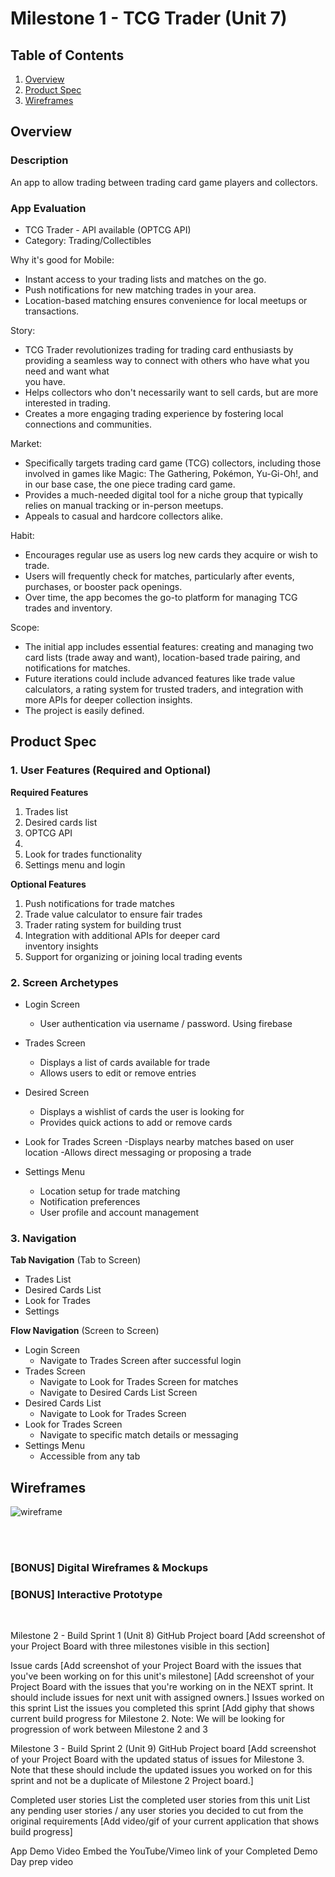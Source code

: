 # Milestone 1 - TCG Trader (Unit 7)

## Table of Contents

1. [Overview](#Overview)
1. [Product Spec](#Product-Spec)
1. [Wireframes](#Wireframes)

## Overview

### Description

An app to allow trading between trading card game players and collectors. 

### App Evaluation

- TCG Trader - API available (OPTCG API)
- Category: Trading/Collectibles

Why it's good for Mobile:
- Instant access to your trading lists and matches on the go.
- Push notifications for new matching trades in your area.
- Location-based matching ensures convenience for local meetups or     
    transactions.

Story:
- TCG Trader revolutionizes trading for trading card enthusiasts by providing
    a seamless way to connect with others who have what you need and want what   
    you have.
- Helps collectors who don't necessarily want to sell cards, but are more 
    interested in trading.
- Creates a more engaging trading experience by fostering local connections 
    and communities.

Market:
- Specifically targets trading card game (TCG) collectors, including those 
    involved in games like Magic: The Gathering, Pokémon, Yu-Gi-Oh!, and in our 
    base case, the one piece trading card game.
- Provides a much-needed digital tool for a niche group that typically relies 
    on manual tracking or in-person meetups.
- Appeals to casual and hardcore collectors alike.

Habit:
- Encourages regular use as users log new cards they acquire or wish to 
    trade.
- Users will frequently check for matches, particularly after events, 
    purchases, or booster pack openings.
- Over time, the app becomes the go-to platform for managing TCG trades and 
    inventory.

Scope:
- The initial app includes essential features: creating and managing two card 
    lists (trade away and want), location-based trade pairing, and notifications 
    for matches.
- Future iterations could include advanced features like trade value 
    calculators, a rating system for trusted traders, and integration with more 
    APIs for deeper collection insights.
- The project is easily defined. 


## Product Spec

### 1. User Features (Required and Optional)

**Required Features**

1. Trades list
2. Desired cards list
3. OPTCG API
4. 
5. Look for trades functionality
6. Settings menu and login

**Optional Features**

1. Push notifications for trade matches
2. Trade value calculator to ensure fair trades
3. Trader rating system for building trust
4. Integration with additional APIs for deeper card  
   inventory insights
5. Support for organizing or joining local trading events

### 2. Screen Archetypes

- Login Screen
    - User authentication via username / password. Using firebase
- Trades Screen
    - Displays a list of cards available for trade
    - Allows users to edit or remove entries 
- Desired Screen
    - Displays a wishlist of cards the user is looking for
    - Provides quick actions to add or remove cards 
- Look for Trades Screen
    -Displays nearby matches based on user location
    -Allows direct messaging or proposing a trade

- Settings Menu
    - Location setup for trade matching
    - Notification preferences
    - User profile and account management

### 3. Navigation

**Tab Navigation** (Tab to Screen)

- Trades List
- Desired Cards List
- Look for Trades
- Settings

**Flow Navigation** (Screen to Screen)

- Login Screen
    - Navigate to Trades Screen after successful login
- Trades Screen
    - Navigate to Look for Trades Screen for matches
    - Navigate to Desired Cards List Screen
- Desired Cards List
    - Navigate to Look for Trades Screen
- Look for Trades Screen
    - Navigate to specific match details or messaging
- Settings Menu
    - Accessible from any tab

## Wireframes


![wireframe](https://hackmd.io/_uploads/S1Z7h4e7Jg.png)

<br>

<br>

### [BONUS] Digital Wireframes & Mockups

### [BONUS] Interactive Prototype

<br>


Milestone 2 - Build Sprint 1 (Unit 8)
GitHub Project board
[Add screenshot of your Project Board with three milestones visible in this section] 

Issue cards
[Add screenshot of your Project Board with the issues that you've been working on for this unit's milestone] 
[Add screenshot of your Project Board with the issues that you're working on in the NEXT sprint. It should include issues for next unit with assigned owners.] 
Issues worked on this sprint
List the issues you completed this sprint
[Add giphy that shows current build progress for Milestone 2. Note: We will be looking for progression of work between Milestone 2 and 3

Milestone 3 - Build Sprint 2 (Unit 9)
GitHub Project board
[Add screenshot of your Project Board with the updated status of issues for Milestone 3. Note that these should include the updated issues you worked on for this sprint and not be a duplicate of Milestone 2 Project board.] 

Completed user stories
List the completed user stories from this unit
List any pending user stories / any user stories you decided to cut from the original requirements
[Add video/gif of your current application that shows build progress] 

App Demo Video
Embed the YouTube/Vimeo link of your Completed Demo Day prep video
